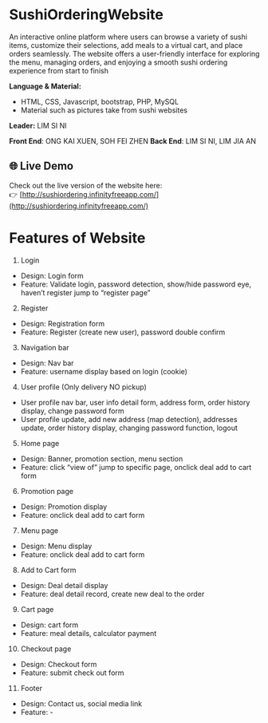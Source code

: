 ﻿# SushiOrderingWebsite
An interactive online platform where users can browse a variety of sushi items, customize their selections, add meals to a virtual cart, and place orders seamlessly. The website offers a user-friendly interface for exploring the menu, managing orders, and enjoying a smooth sushi ordering experience from start to finish

**Language & Material:**
- HTML, CSS, Javascript, bootstrap, PHP, MySQL
- Material such as pictures take from sushi websites

**Leader:** LIM SI NI

**Front End**: ONG KAI XUEN, SOH FEI ZHEN
**Back End**: LIM SI NI, LIM JIA AN

## 🌐 Live Demo

Check out the live version of the website here:  
👉 [http://sushiordering.infinityfreeapp.com/](http://sushiordering.infinityfreeapp.com/)

# Features of Website 
1. Login
- Design: Login form 
- Feature: Validate login, password detection, show/hide password eye, haven’t register jump to “register page”

2. Register
- Design: Registration form
- Feature: Register (create new user), password double confirm

3. Navigation bar
- Design: Nav bar
- Feature: username display based on login (cookie)

4. User profile (Only delivery NO pickup)
- User profile nav bar, user info detail form, address form, order history display, change password form
- User profile update, add new address (map detection), addresses update, order history display, changing password function, logout

5. Home page
- Design: Banner, promotion section, menu section
- Feature: click “view of” jump to specific page, onclick deal add to cart form

6. Promotion page
- Design: Promotion display 
- Feature: onclick deal add to cart form

7. Menu page
- Design: Menu display 
- Feature: onclick deal add to cart form

8. Add to Cart form
- Design: Deal detail display
- Feature: deal detail record, create new deal to the order 

9. Cart page
- Design: cart form
- Feature: meal details, calculator payment

10. Checkout page
- Design: Checkout form
- Feature: submit check out form

11. Footer
- Design: Contact us, social media link
- Feature: -
